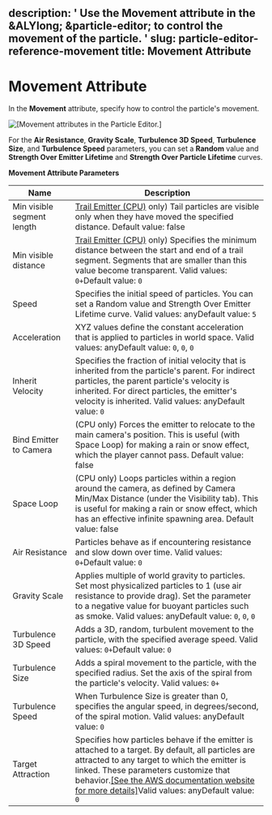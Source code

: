 description: ' Use the Movement attribute in the &ALYlong; &particle-editor; to control
  the movement of the particle. '
slug: particle-editor-reference-movement
title: Movement Attribute
---
# Movement Attribute<a name="particle-editor-reference-movement"></a>

In the **Movement** attribute, specify how to control the particle's movement\.

![\[Movement attributes in the Particle Editor.\]](/images/userguide/particles/particle-editor-reference-movement.png)

For the **Air Resistance**, **Gravity Scale**, **Turbulence 3D Speed**, **Turbulence Size**, and **Turbulence Speed** parameters, you can set a **Random** value and **Strength Over Emitter Lifetime** and **Strength Over Particle Lifetime** curves\.


**Movement Attribute Parameters**  

| Name | Description | 
| --- | --- | 
| Min visible segment length | [Trail Emitter \(CPU\)](particle-editor-emitter-shape-type-trail.md) only\) Tail particles are visible only when they have moved the specified distance\. Default value: false | 
| Min visible distance | [Trail Emitter \(CPU\)](particle-editor-emitter-shape-type-trail.md) only\) Specifies the minimum distance between the start and end of a trail segment\. Segments that are smaller than this value become transparent\. Valid values: `0+`Default value: `0` | 
| Speed | Specifies the initial speed of particles\. You can set a Random value and Strength Over Emitter Lifetime curve\. Valid values: anyDefault value: `5` | 
| Acceleration | XYZ values define the constant acceleration that is applied to particles in world space\. Valid values: anyDefault value: `0`, `0`, `0`  | 
| Inherit Velocity | Specifies the fraction of initial velocity that is inherited from the particle's parent\. For indirect particles, the parent particle's velocity is inherited\. For direct particles, the emitter's velocity is inherited\. Valid values: anyDefault value: `0` | 
| Bind Emitter to Camera | \(CPU only\) Forces the emitter to relocate to the main camera's position\. This is useful \(with Space Loop\) for making a rain or snow effect, which the player cannot pass\. Default value: false | 
| Space Loop | \(CPU only\) Loops particles within a region around the camera, as defined by Camera Min/Max Distance \(under the Visibility tab\)\. This is useful for making a rain or snow effect, which has an effective infinite spawning area\. Default value: false | 
| Air Resistance | Particles behave as if encountering resistance and slow down over time\. Valid values: `0+`Default value: `0`  | 
| Gravity Scale | Applies multiple of world gravity to particles\. Set most physicalized particles to 1 \(use air resistance to provide drag\)\. Set the parameter to a negative value for buoyant particles such as smoke\. Valid values: anyDefault value: `0`, `0`, `0` | 
| Turbulence 3D Speed | Adds a 3D, random, turbulent movement to the particle, with the specified average speed\. Valid values: `0+`Default value: `0` | 
| Turbulence Size | Adds a spiral movement to the particle, with the specified radius\. Set the axis of the spiral from the particle's velocity\. Valid values: `0+`  | 
| Turbulence Speed | When Turbulence Size is greater than 0, specifies the angular speed, in degrees/second, of the spiral motion\. Valid values: anyDefault value: `0` | 
| Target Attraction | Specifies how particles behave if the emitter is attached to a target\. By default, all particles are attracted to any target to which the emitter is linked\. These parameters customize that behavior\.[\[See the AWS documentation website for more details\]](http://docs.aws.amazon.com/lumberyard/latest/userguide/particle-editor-reference-movement.html)Valid values: anyDefault value: `0` | 